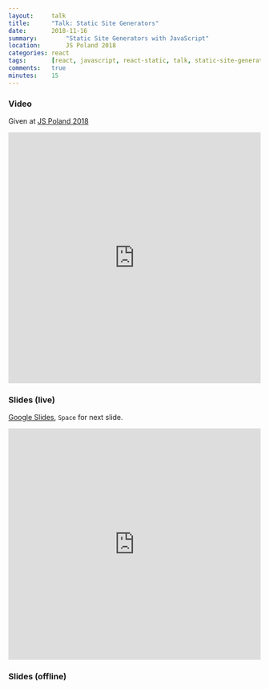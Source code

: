 ```yaml
---
layout:     talk
title:      "Talk: Static Site Generators"
date:       2018-11-16
summary:		"Static Site Generators with JavaScript"
location:		JS Poland 2018
categories: react
tags:       [react, javascript, react-static, talk, static-site-generator]
comments:   true
minutes:    15
---
```

### Video

Given at [JS Poland 2018](https://js-poland.pl/2018/)

<iframe width="100%" height="500" src="https://www.youtube.com/embed/jSuQYRrm8fc?ecver=2" frameborder="0" allowfullscreen></iframe>

### Slides (live)

[Google Slides](https://docs.google.com/presentation/d/e/2PACX-1vQbtXe9o4gpFsDv2nu_7zOEsQ_4aTnfkaO-xX_Ez4oiPfnrkO8XYO-Pandr1-twqlEzbTodUf5XbMri/pub?start=false&loop=false&delayms=3000), `Space` for next slide.

<iframe src="https://docs.google.com/presentation/d/e/2PACX-1vQbtXe9o4gpFsDv2nu_7zOEsQ_4aTnfkaO-xX_Ez4oiPfnrkO8XYO-Pandr1-twqlEzbTodUf5XbMri/embed?start=false&loop=false&delayms=3000" frameborder="0" width="100%" height="461px" allowfullscreen="true" mozallowfullscreen="true" webkitallowfullscreen="true"></iframe>

### Slides (offline)

<script async class="speakerdeck-embed" data-id="06aa07be6199419097ef6ce4f03ac6e0" data-ratio="1.77777777777778" src="//speakerdeck.com/assets/embed.js"></script>
